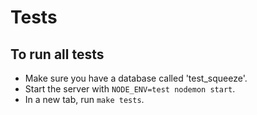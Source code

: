 # Tests

## To run all tests
+ Make sure you have a database called 'test_squeeze'.
+ Start the server with `NODE_ENV=test nodemon start`.
+ In a new tab, run `make tests`.